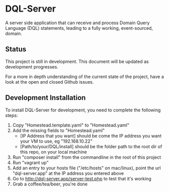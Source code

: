 # DQL-Server
A server side application that can receive and process Domain Query Language (DQL) statements, leading to a fully working, event-sourced, domain.

## Status
This project is still in development. This document will be updated as development progresses.

For a more in depth understanding of the current state of the project, have a look at the open and closed Github issues.

## Development Installation
To install DQL-Server for development, you need to complete the following steps:
1. Copy "Homestead.template.yaml" to "Homestead.yaml"
2. Add the missing fields to "Homestead.yaml" 
    - [IP Address that you want] should be come the IP address you want your VM to use, eg "192.168.10.22"
    - [Path/to/your/DQL/install] should be the folder path to the root dir of this repo, on your local machine
3. Run "composer install" from the commandline in the root of this project
4. Run "vagrant up"
5. Add an entry to your hosts file ("/etc/hosts" on mac/linux), point the url "dql-server.app" at the IP address you entered above
6. Go to http://dql-server.app/server-test.php to test that it's working
7. Grab a coffee/tea/beer, you're done
